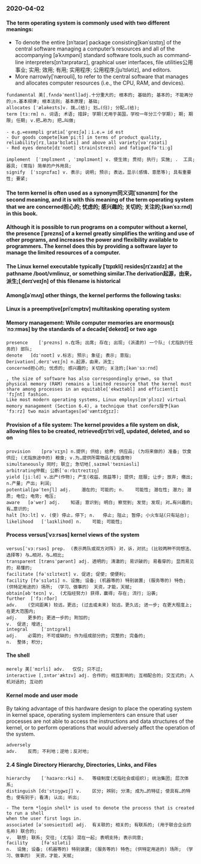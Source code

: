 ### 2020-04-02
#### The term operating system is commonly used with two different meanings:

- To denote the entire [ɪnˈtaɪər] package consisting[kənˈsɪstɪŋ] of the central software managing a computer’s resources and all of the accompanying [əˈkʌmpəni] standard software tools,such as command-line interpreters[ɪnˈtɜrprətərz], graphical user interfaces, file utilities公用事业; 实用; 效用; 有用; 实用程序; 公用程序;[juˈtɪlətiz], and editors.
- More narrowly[ˈnæroʊli], to refer to the central software that manages and allocates computer resources (i.e., the CPU, RAM, and devices).

```
fundamental 美[ˌfʌndəˈmentl]adj.十分重大的; 根本的; 基础的; 基本的; 不能再分的;n.基本规律; 根本法则; 基本原理; 基础;
allocates [ˈæləkeɪts]v.	拨…(给); 划…(归); 分配…(给);
term [tɜːrm] n.	词语; 术语; 措辞; 学期(尤用于英国，学校一年分三个学期); 期; 期限; 任期; v.把…称为; 把…叫做;

- e.g.=exempli gratia[ˈɡreɪʃə]；i.e.= id est 
- Our goods compete[kəmˈpiːt] in terms of product quality, reliability[rɪˌlaɪə'bɪləti] and above all variety[vəˈraɪəti]
- Red eyes denote[dɪˈnoʊt] strain[streɪn] and fatigue[fəˈtiːɡ]

implement  [ˈɪmplɪment , ˈɪmplɪmənt] v.	使生效; 贯彻; 执行; 实施; .	工具; 器具; (常指) 简单的户外用具;
signify	 [ˈsɪɡnɪfaɪ] v.	表示; 说明; 预示; 表达，显示(感情、意愿等); 具有重要性; 要紧;

```

#### The term kernel is often used as a synonym同义词[ˈsɪnənɪm] for the second meaning, and it is with this meaning of the term operating system that we are concerned担心的; 忧虑的; 感兴趣的; 关切的; 关注的;[kənˈsɜːrnd] in this book.

#### Although it is possible to run programs on a computer without a kernel, the presence [ˈprezns] of a kernel greatly simplifies the writing and use of other programs, and increases the power and flexibility available to programmers. The kernel does this by providing a software layer to manage the limited resources of a computer.

#### The Linux kernel executable typically [ˈtɪpɪkli] resides[rɪˈzaɪdz] at the pathname /boot/vmlinuz, or something similar.The derivation起源，由来，派生;[ˌderɪˈveɪʃn] of this filename is historical

#### Among[əˈmʌŋ] other things, the kernel performs the following tasks:

#### Linux is a preemptive[priˈɛmptɪv] multitasking operating system

####  Memory management: While computer memories are enormous[ɪˈnɔːrməs] by the standards of a decade[ˈdekeɪd] or two ago 

```
presence	[ˈprezns] n.在场; 出席; 存在; 出现; (派遣的) 一个队; (尤指执行任务的) 部队;
denote	 [dɪˈnoʊt] v.标志; 预示; 象征; 表示; 意指;
Derivation[ˌderɪˈveɪʃn] n.起源，由来，派生;
concerned担心的; 忧虑的; 感兴趣的; 关切的; 关注的;[kənˈsɜːrnd] 

, the size of software has also correspondingly grown, so that physical memory (RAM) remains a limited resource that the kernel must share among processes in an equitable[ˈekwɪtəbl] and efficient[ɪˈfɪʃnt] fashion. 
Like most modern operating systems, Linux employs[ɪmˈplɔɪz] virtual memory management (Section 6.4), a technique that confers授予[kənˈfɜːrz] two main advantages[ədˈvæntɪdʒɪz]:
```

#### Provision of a file system: The kernel provides a file system on disk, allowing files to be created, retrieved[rɪˈtriːvd], updated, deleted, and so on
```
provision	 [prəˈvɪʒn] n.提供; 供给; 给养; 供应品; (为将来做的) 准备; 饮食供应; (尤指旅途中的) 粮食; v.为…提供所需物品(尤指食物)
simultaneously 同时; 联立; 急切地[ˌsaɪməlˈteɪniəsli]
arbitrating仲裁; 公断[ˈɑːrbɪtreɪtɪŋ]
yield [jiːld] v.出产(作物); 产生(收益、效益等); 提供; 屈服; 让步; 放弃; 缴出; n.产量; 产出; 利润;
potential[pəˈtenʃl] adj.	潜在的; 可能的; n.	可能性; 潜在性; 潜力; 潜质; 电位; 电势; 电压;
aware	[əˈwer] adj.	知道; 意识到; 明白; 察觉到; 发觉; 发现; 对…有兴趣的; 有…意识的; 
halt [hɔːlt] v.	(使) 停止，停下; n.	停止; 阻止; 暂停; 小火车站(只有站台);
likelihood	 [ˈlaɪklihʊd] n.	可能; 可能性;

```
#### Process versus[ˈvɜːrsəs] kernel views of the system 
```
versus[ˈvɜːrsəs] prep.	(表示两队或双方对阵) 对，诉，对抗; (比较两种不同想法、选择等) 与…相对，与…相比;
transparent [trænsˈpærənt] adj.	透明的; 清澈的; 易识破的; 易看穿的; 显而易见的; 易懂的;
facilitate [fəˈsɪlɪteɪt] v.	促进; 促使; 使便利;
facility [fəˈsɪləti] n.	设施; 设备; (机器等的) 特别装置; (服务等的) 特色; (供特定用途的) 场所; （学习、做事的） 天资，才能，天赋;
obtain[əbˈteɪn] v.	(尤指经努力) 获得，赢得; 存在; 流行; 沿袭;
further	 [ˈfɜːrðər]
adv.	(空间距离) 较远，更远; (过去或未来) 较远，更久远; 进一步; 在更大程度上; 在更大范围内;
adj.	更多的; 更进一步的; 附加的;
v.	促进; 增进;
integral	 [ˈɪntɪɡrəl]
adj.	必需的; 不可或缺的; 作为组成部分的; 完整的; 完备的;
n.	整体; 积分;

```
#### The shell
```
merely 美[ˈmɪrli] adv.	仅仅; 只不过;
interactive [ˌɪntərˈæktɪv] adj.	合作的; 相互影响的; 互相配合的; 交互式的; 人机对话的; 互动的

```
####  Kernel mode and user mode
By taking advantage of this hardware design to place the operating system in
kernel space, operating system implementers can ensure that user processes are
not able to access the instructions and data structures of the kernel, or to perform
operations that would adversely affect the operation of the system.
```
adversely	
adv.	反而; 不利地；逆地；反对地;

```

#### 2.4 Single Directory Hierarchy, Directories, Links, and Files

```
hierarchy	 [ˈhaɪərɑːrki] n.	等级制度(尤指社会或组织); 统治集团; 层次体系;
distinguish [dɪˈstɪŋɡwɪʃ] v.	区分; 辨别; 分清; 成为…的特征; 使具有…的特色; 使有别于; 看清; 认出; 听出;

- The term *login shell* is used to denote the process that is created to run a shell 
when the user first logs in.
associated [əˈsoʊsieɪtɪd] adj.	有关联的; 相关的; 有联系的; (用于联合企业的名称) 联合的;
v.	联想; 联系; 交往; (尤指) 混在一起; 表明支持; 表示同意;
facility	 [fəˈsɪləti]
n.	设施; 设备; (机器等的) 特别装置; (服务等的) 特色; (供特定用途的) 场所; （学习、做事的） 天资，才能，天赋;

```


